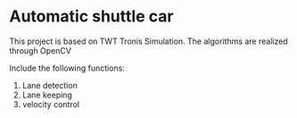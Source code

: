 # Automatic shuttle car
This project is based on TWT Tronis Simulation. The algorithms are realized through OpenCV 

Include the following functions:
1. Lane detection
2. Lane keeping
3. velocity control 
